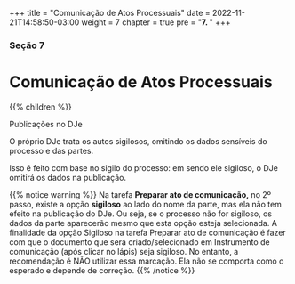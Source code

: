 +++
title = "Comunicação de Atos Processuais"
date = 2022-11-21T14:58:50-03:00
weight = 7
chapter = true
pre = "<b>7. </b>"
+++

### Seção 7

# Comunicação de Atos Processuais

{{% children  %}}

Publicações no DJe

O próprio DJe trata os autos sigilosos, omitindo os dados sensíveis do processo e das partes.

Isso é feito com base no sigilo do processo: em sendo ele sigiloso, o DJe omitirá os dados na publicação.

{{% notice warning %}}
Na tarefa **Preparar ato de comunicação,** no 2º passo, existe a opção **sigiloso** ao lado do nome da parte, mas ela não tem efeito na publicação do DJe. Ou seja, se o processo não for sigiloso, os dados da parte aparecerão mesmo que esta opção esteja selecionada. A finalidade da opção Sigiloso na tarefa Preparar ato de comunicação é fazer com que o documento que será criado/selecionado em Instrumento de comunicação (após clicar no lápis) seja sigiloso. No entanto, a recomendação é NÃO utilizar essa marcação. Ela não se comporta como o esperado e depende de correção.
{{% /notice %}}

